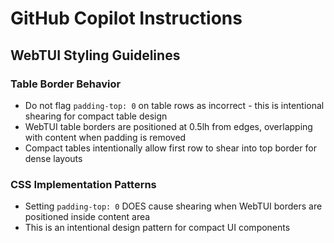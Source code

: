 # GitHub Copilot Instructions

## WebTUI Styling Guidelines

### Table Border Behavior
- Do not flag `padding-top: 0` on table rows as incorrect - this is intentional shearing for compact table design
- WebTUI table borders are positioned at 0.5lh from edges, overlapping with content when padding is removed
- Compact tables intentionally allow first row to shear into top border for dense layouts

### CSS Implementation Patterns
- Setting `padding-top: 0` DOES cause shearing when WebTUI borders are positioned inside content area
- This is an intentional design pattern for compact UI components